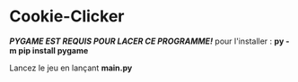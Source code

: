 # Cookie-Clicker

***PYGAME EST REQUIS POUR LACER CE PROGRAMME!***
pour l'installer : **py -m pip install pygame**

Lancez le jeu en lançant **main.py**

